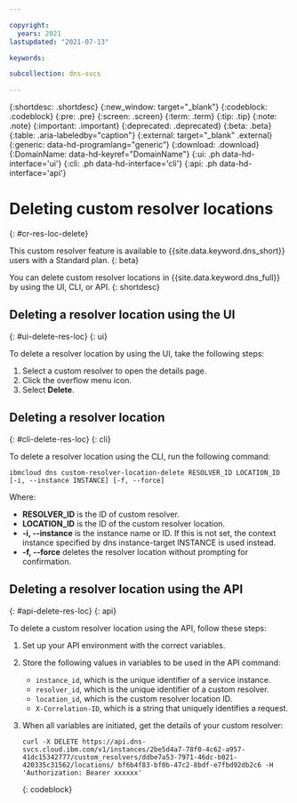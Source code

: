 ```yaml
---

copyright:
  years: 2021
lastupdated: "2021-07-13"

keywords:

subcollection: dns-svcs

---
```


{:shortdesc: .shortdesc}
{:new_window: target="_blank"}
{:codeblock: .codeblock}
{:pre: .pre}
{:screen: .screen}
{:term: .term}
{:tip: .tip}
{:note: .note}
{:important: .important}
{:deprecated: .deprecated}
{:beta: .beta}
{:table: .aria-labeledby="caption"}
{:external: target="_blank" .external}
{:generic: data-hd-programlang="generic”}
{:download: .download}
{:DomainName: data-hd-keyref="DomainName"}
{:ui: .ph data-hd-interface='ui'}
{:cli: .ph data-hd-interface='cli'}
{:api: .ph data-hd-interface='api'}

# Deleting custom resolver locations
{: #cr-res-loc-delete}

This custom resolver feature is available to {{site.data.keyword.dns_short}} users with a Standard plan. 
{: beta}

You can delete custom resolver locations in {{site.data.keyword.dns_full}} by using the UI, CLI, or API. 
{: shortdesc}

## Deleting a resolver location using the UI
{: #ui-delete-res-loc}
{: ui}

To delete a resolver location by using the UI, take the following steps:
1. Select a custom resolver to open the details page.
1. Click the overflow menu icon.
1. Select **Delete**.


## Deleting a resolver location
{: #cli-delete-res-loc}
{: cli}

To delete a resolver location using the CLI, run the following command:

`ibmcloud dns custom-resolver-location-delete RESOLVER_ID LOCATION_ID [-i, --instance INSTANCE] [-f, --force]`

Where:

- **RESOLVER_ID** is the ID of custom resolver.
- **LOCATION_ID** is the ID of the custom resolver location.
- **-i, --instance** is the instance name or ID. If this is not set, the context instance specified by dns instance-target INSTANCE is used instead.
- **-f, --force** deletes the resolver location without prompting for confirmation.


## Deleting a resolver location using the API
{: #api-delete-res-loc}
{: api}

To delete a custom resolver location using the API, follow these steps:

1. Set up your API environment with the correct variables.
1. Store the following values in variables to be used in the API command:
    * `instance_id`, which is the unique identifier of a service instance.
    * `resolver_id`, which is the unique identifier of a custom resolver.
    * `location_id`, which is the custom resolver location ID.
    * `X-Correlation-ID`, which is a string that uniquely identifies a request.
1. When all variables are initiated, get the details of your custom resolver:

    ```
    curl -X DELETE https://api.dns-svcs.cloud.ibm.com/v1/instances/2be5d4a7-78f0-4c62-a957-41dc15342777/custom_resolvers/ddbe7a53-7971-46dc-b021-420335c31562/locations/ bf6b4f83-bf0b-47c2-8bdf-e7fbd92db2c6 -H 'Authorization: Bearer xxxxxx'
    ```
    {: codeblock}
